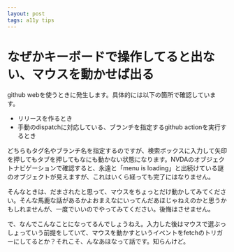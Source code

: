 ```yaml
---
layout: post
tags: a11y tips
---
```


# なぜかキーボードで操作してると出ない、マウスを動かせば出る

github webを使うときに発生します。具体的には以下の箇所で確認しています。

- リリースを作るとき
- 手動のdispatchに対応している、ブランチを指定するgithub actionを実行するとき

どちらもタグ名やブランチ名を指定するのですが、検索ボックスに入力して矢印を押してもタブを押してもなにも動かない状態になります。NVDAのオブジェクトナビゲーションで確認すると、永遠と「menu is loading」と出続けている謎のオブジェクトが見えますが、これはいくら経っても完了にはなりません。

そんなときは、だまされたと思って、マウスをちょっとだけ動かしてみてください。そんな馬鹿な話があるかよおまえなにいってんだあほじゃねえのかと思うかもしれませんが、一度でいいのでやってみてください。後悔はさせません。

で、なんでこんなことになってるんでしょうねえ。入力した後はマウスで選ぶっしょっていう前提をしていて、マウスを動かすというイベントをfetchのトリガーにしてるとか？それこそ、んなあほなって話です。知らんけど。
